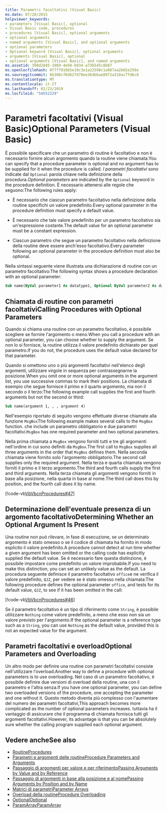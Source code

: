 ```yaml
---
title: Parametri facoltativi (Visual Basic)
ms.date: 07/20/2015
helpviewer_keywords:
- parameters [Visual Basic], optional
- Visual Basic code, procedures
- procedures [Visual Basic], optional arguments
- optional arguments
- named arguments [Visual Basic], and optional arguments
- optional parameters
- Optional keyword [Visual Basic], optional arguments
- arguments [Visual Basic], optional
- optional arguments [Visual Basic], and named arguments
ms.assetid: 398d2845-1069-4e94-b934-a73b545c8b87
ms.openlocfilehash: 0f7f7910b5e19c3e1a22598c1a987aa2b02e256e
ms.sourcegitcommit: 6b308cf6d627d78ee36dbbae8972a310ac7fd6c8
ms.translationtype: MT
ms.contentlocale: it-IT
ms.lasthandoff: 01/23/2019
ms.locfileid: "54552229"
---
```

# <a name="optional-parameters-visual-basic"></a><span data-ttu-id="1cd49-102">Parametri facoltativi (Visual Basic)</span><span class="sxs-lookup"><span data-stu-id="1cd49-102">Optional Parameters (Visual Basic)</span></span>
<span data-ttu-id="1cd49-103">È possibile specificare che un parametro di routine è facoltativo e non è necessario fornire alcun argomento quando la routine viene chiamata.</span><span class="sxs-lookup"><span data-stu-id="1cd49-103">You can specify that a procedure parameter is optional and no argument has to be supplied for it when the procedure is called.</span></span> <span data-ttu-id="1cd49-104">*I parametri facoltativi* sono indicate dal `Optional` parola chiave nella definizione della procedura.</span><span class="sxs-lookup"><span data-stu-id="1cd49-104">*Optional parameters* are indicated by the `Optional` keyword in the procedure definition.</span></span> <span data-ttu-id="1cd49-105">È necessario attenersi alle regole che seguono:</span><span class="sxs-lookup"><span data-stu-id="1cd49-105">The following rules apply:</span></span>  
  
-   <span data-ttu-id="1cd49-106">È necessario che ciascun parametro facoltativo nella definizione della routine specifichi un valore predefinito.</span><span class="sxs-lookup"><span data-stu-id="1cd49-106">Every optional parameter in the procedure definition must specify a default value.</span></span>  
  
-   <span data-ttu-id="1cd49-107">È necessario che tale valore predefinito per un parametro facoltativo sia un'espressione costante.</span><span class="sxs-lookup"><span data-stu-id="1cd49-107">The default value for an optional parameter must be a constant expression.</span></span>  
  
-   <span data-ttu-id="1cd49-108">Ciascun parametro che segue un parametro facoltativo nella definizione della routine deve essere anch'esso facoltativo.</span><span class="sxs-lookup"><span data-stu-id="1cd49-108">Every parameter following an optional parameter in the procedure definition must also be optional.</span></span>  
  
 <span data-ttu-id="1cd49-109">Nella sintassi seguente viene illustrata una dichiarazione di routine con un parametro facoltativo:</span><span class="sxs-lookup"><span data-stu-id="1cd49-109">The following syntax shows a procedure declaration with an optional parameter:</span></span>  
  
```vb  
Sub name(ByVal parameter1 As datatype1, Optional ByVal parameter2 As datatype2 = defaultvalue)  
```  
  
## <a name="calling-procedures-with-optional-parameters"></a><span data-ttu-id="1cd49-110">Chiamata di routine con parametri facoltativi</span><span class="sxs-lookup"><span data-stu-id="1cd49-110">Calling Procedures with Optional Parameters</span></span>  
 <span data-ttu-id="1cd49-111">Quando si chiama una routine con un parametro facoltativo, è possibile scegliere se fornire l'argomento o meno.</span><span class="sxs-lookup"><span data-stu-id="1cd49-111">When you call a procedure with an optional parameter, you can choose whether to supply the argument.</span></span> <span data-ttu-id="1cd49-112">Se non lo si fornisce, la routine utilizza il valore predefinito dichiarato per quel parametro.</span><span class="sxs-lookup"><span data-stu-id="1cd49-112">If you do not, the procedure uses the default value declared for that parameter.</span></span>  
  
 <span data-ttu-id="1cd49-113">Quando si omettono uno o più argomenti facoltativi nell'elenco degli argomenti, utilizzare virgole in sequenza per contrassegnarne la posizione.</span><span class="sxs-lookup"><span data-stu-id="1cd49-113">When you omit one or more optional arguments in the argument list, you use successive commas to mark their positions.</span></span> <span data-ttu-id="1cd49-114">La chiamata di esempio che segue fornisce il primo e il quarto argomento, ma non il secondo o il terzo:</span><span class="sxs-lookup"><span data-stu-id="1cd49-114">The following example call supplies the first and fourth arguments but not the second or third:</span></span>  
  
```vb  
Sub name(argument 1, , , argument 4)  
```  
  
 <span data-ttu-id="1cd49-115">Nell'esempio riportato di seguito vengono effettuate diverse chiamate alla funzione `MsgBox`</span><span class="sxs-lookup"><span data-stu-id="1cd49-115">The following example makes several calls to the `MsgBox` function.</span></span> <span data-ttu-id="1cd49-116">che include un parametro obbligatorio e due parametri facoltativi.</span><span class="sxs-lookup"><span data-stu-id="1cd49-116">`MsgBox` has one required parameter and two optional parameters.</span></span>  
  
 <span data-ttu-id="1cd49-117">Nella prima chiamata a `MsgBox` vengono forniti tutti e tre gli argomenti nell'ordine in cui sono definiti da `MsgBox`.</span><span class="sxs-lookup"><span data-stu-id="1cd49-117">The first call to `MsgBox` supplies all three arguments in the order that `MsgBox` defines them.</span></span> <span data-ttu-id="1cd49-118">Nella seconda chiamata viene fornito solo l'argomento obbligatorio.</span><span class="sxs-lookup"><span data-stu-id="1cd49-118">The second call supplies only the required argument.</span></span> <span data-ttu-id="1cd49-119">Nella terza e quarta chiamata vengono forniti il primo e il terzo argomento.</span><span class="sxs-lookup"><span data-stu-id="1cd49-119">The third and fourth calls supply the first and third arguments.</span></span> <span data-ttu-id="1cd49-120">Nella terza chiamata gli argomenti vengono forniti in base alla posizione, nella quarta in base al nome.</span><span class="sxs-lookup"><span data-stu-id="1cd49-120">The third call does this by position, and the fourth call does it by name.</span></span>  
  
 [!code-vb[VbVbcnProcedures#47](./codesnippet/VisualBasic/optional-parameters_1.vb)]  
  
## <a name="determining-whether-an-optional-argument-is-present"></a><span data-ttu-id="1cd49-121">Determinazione dell'eventuale presenza di un argomento facoltativo</span><span class="sxs-lookup"><span data-stu-id="1cd49-121">Determining Whether an Optional Argument Is Present</span></span>  
 <span data-ttu-id="1cd49-122">Una routine non può rilevare, in fase di esecuzione, se un determinato argomento è stato omesso o se il codice di chiamata ha fornito in modo esplicito il valore predefinito.</span><span class="sxs-lookup"><span data-stu-id="1cd49-122">A procedure cannot detect at run time whether a given argument has been omitted or the calling code has explicitly supplied the default value.</span></span> <span data-ttu-id="1cd49-123">Se è necessario fare questa distinzione, è possibile impostare come predefinito un valore improbabile.</span><span class="sxs-lookup"><span data-stu-id="1cd49-123">If you need to make this distinction, you can set an unlikely value as the default.</span></span> <span data-ttu-id="1cd49-124">La procedura seguente definisce il parametro facoltativo `office`e ne verifica il valore predefinito, `QJZ`, per vedere se è stato omesso nella chiamata:</span><span class="sxs-lookup"><span data-stu-id="1cd49-124">The following procedure defines the optional parameter `office`, and tests for its default value, `QJZ`, to see if it has been omitted in the call:</span></span>  
  
 [!code-vb[VbVbcnProcedures#46](./codesnippet/VisualBasic/optional-parameters_2.vb)]  
  
 <span data-ttu-id="1cd49-125">Se il parametro facoltativo è un tipo di riferimento come `String`, è possibile utilizzare `Nothing` come valore predefinito, a meno che esso non sia un valore previsto per l'argomento.</span><span class="sxs-lookup"><span data-stu-id="1cd49-125">If the optional parameter is a reference type such as a `String`, you can use `Nothing` as the default value, provided this is not an expected value for the argument.</span></span>  
  
## <a name="optional-parameters-and-overloading"></a><span data-ttu-id="1cd49-126">Parametri facoltativi e overload</span><span class="sxs-lookup"><span data-stu-id="1cd49-126">Optional Parameters and Overloading</span></span>  
 <span data-ttu-id="1cd49-127">Un altro modo per definire una routine con parametri facoltativi consiste nell'utilizzare l'overload.</span><span class="sxs-lookup"><span data-stu-id="1cd49-127">Another way to define a procedure with optional parameters is to use overloading.</span></span> <span data-ttu-id="1cd49-128">Nel caso di un parametro facoltativo, è possibile definire due versioni di overload della routine, una con il parametro e l'altra senza.</span><span class="sxs-lookup"><span data-stu-id="1cd49-128">If you have one optional parameter, you can define two overloaded versions of the procedure, one accepting the parameter and one without it.</span></span> <span data-ttu-id="1cd49-129">Questo metodo diventa più complesso con l'aumentare del numero dei parametri facoltativi,</span><span class="sxs-lookup"><span data-stu-id="1cd49-129">This approach becomes more complicated as the number of optional parameters increases.</span></span> <span data-ttu-id="1cd49-130">tuttavia ha il vantaggio di assicurare che il programma di chiamata fornisca tutti gli argomenti facoltativi.</span><span class="sxs-lookup"><span data-stu-id="1cd49-130">However, its advantage is that you can be absolutely sure whether the calling program supplied each optional argument.</span></span>  
  
## <a name="see-also"></a><span data-ttu-id="1cd49-131">Vedere anche</span><span class="sxs-lookup"><span data-stu-id="1cd49-131">See also</span></span>
- [<span data-ttu-id="1cd49-132">Routine</span><span class="sxs-lookup"><span data-stu-id="1cd49-132">Procedures</span></span>](./index.md)
- [<span data-ttu-id="1cd49-133">Parametri e argomenti delle routine</span><span class="sxs-lookup"><span data-stu-id="1cd49-133">Procedure Parameters and Arguments</span></span>](./procedure-parameters-and-arguments.md)
- [<span data-ttu-id="1cd49-134">Passaggio di argomenti per valore e per riferimento</span><span class="sxs-lookup"><span data-stu-id="1cd49-134">Passing Arguments by Value and by Reference</span></span>](./passing-arguments-by-value-and-by-reference.md)
- [<span data-ttu-id="1cd49-135">Passaggio di argomenti in base alla posizione e al nome</span><span class="sxs-lookup"><span data-stu-id="1cd49-135">Passing Arguments by Position and by Name</span></span>](./passing-arguments-by-position-and-by-name.md)
- [<span data-ttu-id="1cd49-136">Matrici di parametri</span><span class="sxs-lookup"><span data-stu-id="1cd49-136">Parameter Arrays</span></span>](./parameter-arrays.md)
- [<span data-ttu-id="1cd49-137">Overload della routine</span><span class="sxs-lookup"><span data-stu-id="1cd49-137">Procedure Overloading</span></span>](./procedure-overloading.md)
- [<span data-ttu-id="1cd49-138">Optional</span><span class="sxs-lookup"><span data-stu-id="1cd49-138">Optional</span></span>](../../../../visual-basic/language-reference/modifiers/optional.md)
- [<span data-ttu-id="1cd49-139">ParamArray</span><span class="sxs-lookup"><span data-stu-id="1cd49-139">ParamArray</span></span>](../../../../visual-basic/language-reference/modifiers/paramarray.md)
